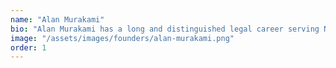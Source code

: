 ```yaml
---
name: "Alan Murakami"
bio: "Alan Murakami has a long and distinguished legal career serving Native Hawaiian communities. Before joining Native Hawaiian Legal Corporation, he was the managing director of the Molokaʻi and Waiʻanae offices of the Legal Aid Society of Hawaiʻi from 1981 to 1983, serving disadvantaged Native Hawaiian communities. In partnership with communities, Alan undertook many lawsuits that aimed to protect Native Hawaiian rights, which led to the convening of practitioners that eventually became HACBED. These cases include HSC Kelly v 1250 Oceanside, Nelson v Hawaiian Homes Commission, Nepeahi v Paty, PDF v Paty, Waiola O Molokaʻi, and Aged Hawaiians v Hawaiian Homes Commission. Alan now works with the Native Hawaiian Legal Corporation."
image: "/assets/images/founders/alan-murakami.png"
order: 1
---
```

